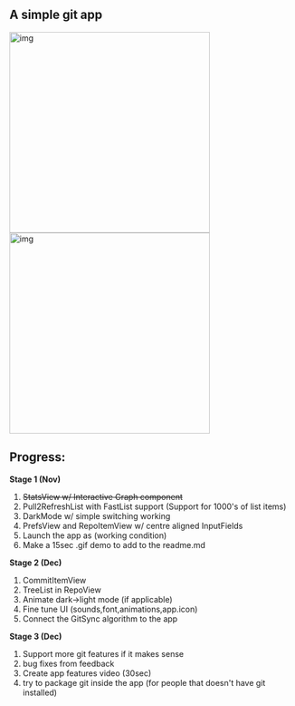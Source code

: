 ## A simple git app  

<img width="354" alt="img" src="https://dl.dropboxusercontent.com/u/2559476/Screen Shot 2016-10-09 at 21.19.40.png"><img width="354" alt="img" src="https://dl.dropboxusercontent.com/u/2559476/Screen Shot 2016-10-10 at 21.00.13.png">

## Progress:

**Stage 1 (Nov)**
1. ~~StatsView w/ Interactive Graph component~~  
2. Pull2RefreshList with FastList support (Support for 1000's of list items)  
3. DarkMode w/ simple switching working  
4. PrefsView and RepoItemView w/ centre aligned InputFields  
5. Launch the app as (working condition)
6. Make a 15sec .gif demo to add to the readme.md  

**Stage 2 (Dec)**
1. CommitItemView
2. TreeList in RepoView
3. Animate dark->light mode (if applicable)
4. Fine tune UI (sounds,font,animations,app.icon)
5. Connect the GitSync algorithm to the app

**Stage 3 (Dec)**
1. Support more git features if it makes sense
2. bug fixes from feedback
3. Create app features video (30sec)
4. try to package git inside the app (for people that doesn't have git installed)
